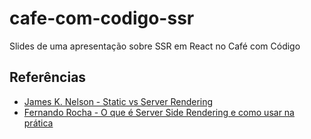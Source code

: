 # cafe-com-codigo-ssr

Slides de uma apresentação sobre SSR em React no Café com Código

## Referências

- [James K. Nelson - Static vs Server Rendering](https://frontarm.com/james-k-nelson/static-vs-server-rendering/)
- [Fernando Rocha - O que é Server Side Rendering e como usar na prática](https://medium.com/techbloghotmart/o-que-%C3%A9-server-side-rendering-e-como-usar-na-pr%C3%A1tica-a840d76a6dca)
